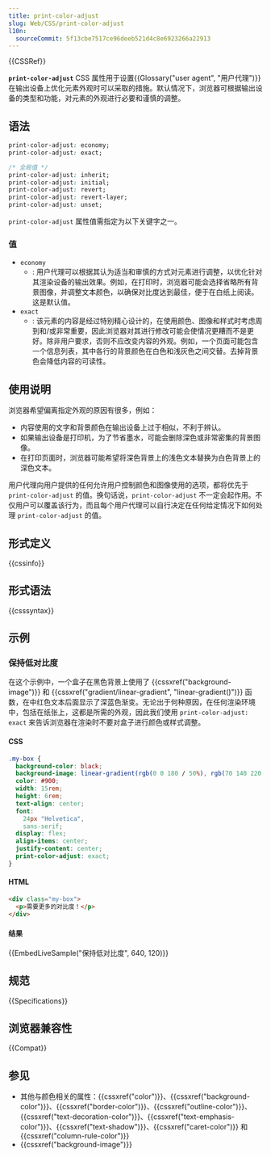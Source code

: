```yaml
---
title: print-color-adjust
slug: Web/CSS/print-color-adjust
l10n:
  sourceCommit: 5f13cbe7517ce96deeb521d4c8e6923266a22913
---
```


{{CSSRef}}

**`print-color-adjust`** CSS 属性用于设置{{Glossary("user agent", "用户代理")}}在输出设备上优化元素外观时可以采取的措施。默认情况下，浏览器可根据输出设备的类型和功能，对元素的外观进行必要和谨慎的调整。

## 语法

```css
print-color-adjust: economy;
print-color-adjust: exact;

/* 全局值 */
print-color-adjust: inherit;
print-color-adjust: initial;
print-color-adjust: revert;
print-color-adjust: revert-layer;
print-color-adjust: unset;
```

`print-color-adjust` 属性值需指定为以下关键字之一。

### 值

- `economy`
  - : 用户代理可以根据其认为适当和审慎的方式对元素进行调整，以优化针对其渲染设备的输出效果。例如，在打印时，浏览器可能会选择省略所有背景图像，并调整文本颜色，以确保对比度达到最佳，便于在白纸上阅读。这是默认值。
- `exact`
  - : 该元素的内容是经过特别精心设计的，在使用颜色、图像和样式时考虑周到和/或非常重要，因此浏览器对其进行修改可能会使情况更糟而不是更好。除非用户要求，否则不应改变内容的外观。例如，一个页面可能包含一个信息列表，其中各行的背景颜色在白色和浅灰色之间交替。去掉背景色会降低内容的可读性。

## 使用说明

浏览器希望偏离指定外观的原因有很多，例如：

- 内容使用的文字和背景颜色在输出设备上过于相似，不利于辨认。
- 如果输出设备是打印机，为了节省墨水，可能会删除深色或非常密集的背景图像。
- 在打印页面时，浏览器可能希望将深色背景上的浅色文本替换为白色背景上的深色文本。

用户代理向用户提供的任何允许用户控制颜色和图像使用的选项，都将优先于 `print-color-adjust` 的值。换句话说，`print-color-adjust` 不一定会起作用。不仅用户可以覆盖该行为，而且每个用户代理可以自行决定在任何给定情况下如何处理 `print-color-adjust` 的值。

## 形式定义

{{cssinfo}}

## 形式语法

{{csssyntax}}

## 示例

### 保持低对比度

在这个示例中，一个盒子在黑色背景上使用了 {{cssxref("background-image")}} 和 {{cssxref("gradient/linear-gradient", "linear-gradient()")}} 函数，在中红色文本后面显示了深蓝色渐变。无论出于何种原因，在任何渲染环境中，包括在纸张上，这都是所需的外观，因此我们使用 `print-color-adjust: exact` 来告诉浏览器在渲染时不要对盒子进行颜色或样式调整。

#### CSS

```css
.my-box {
  background-color: black;
  background-image: linear-gradient(rgb(0 0 180 / 50%), rgb(70 140 220 / 50%));
  color: #900;
  width: 15rem;
  height: 6rem;
  text-align: center;
  font:
    24px "Helvetica",
    sans-serif;
  display: flex;
  align-items: center;
  justify-content: center;
  print-color-adjust: exact;
}
```

#### HTML

```html
<div class="my-box">
  <p>需要更多的对比度！</p>
</div>
```

#### 结果

{{EmbedLiveSample("保持低对比度", 640, 120)}}

## 规范

{{Specifications}}

## 浏览器兼容性

{{Compat}}

## 参见

- 其他与颜色相关的属性：{{cssxref("color")}}、{{cssxref("background-color")}}、{{cssxref("border-color")}}、{{cssxref("outline-color")}}、{{cssxref("text-decoration-color")}}、{{cssxref("text-emphasis-color")}}、{{cssxref("text-shadow")}}、{{cssxref("caret-color")}} 和 {{cssxref("column-rule-color")}}
- {{cssxref("background-image")}}
